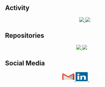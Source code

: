 ## Activity

<div align="center">
  <div style="display: flex; justify-content: center; align-items: flex-start;">
    <div style="text-align: right; margin-right: 20px;">
    </div>
    <div>
      <a href="#">
        <img height=180px src="https://github-readme-stats.vercel.app/api?username=polysamo&show_icons=true&theme=dracula">
      </a>
      <a href="https://github.com/polysamo?tab=repositories">
        <img height=180px src="https://github-readme-stats.vercel.app/api/top-langs/?username=polysamo&layout=donut&hide_progress=true&langs_count=16&theme=dracula">
      </a>
    </div>
  </div>
</div>

## Repositories

<div align="center"> 
<a href="//github.com/polysamo/quantumnet"> 
  <img width=46% src="https://github-readme-stats.vercel.app/api/pin/?username=polysamo&repo=quantumnet&theme=dracula">
</a>
<a href="//github.com/polysamo/Gercom"> 
<img width=46% src="https://github-readme-stats.vercel.app/api/pin/?username=polysamo&repo=Gercom&theme=dracula">
</a> 
</div>

## Social Media

<div align="center">
  <a href="mailto:polyanamoraes05@gmail.com">
    <img height="30" width="40" src="gmail.svg">
  </a>
  <a href="https://www.linkedin.com/in/polyana-moraes-9773252b1/">
    <img height="30" width="40" src="linkedin.svg">
  </a>
  <a href="https://quantumnet.gercom.ufpa.br/">
    <img height="30" width="40" src="gercom.svg">
  </a>
</div>

  
